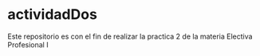 # actividadDos
Este repositorio es con el fin de realizar la practica 2 de la materia Electiva Profesional I
